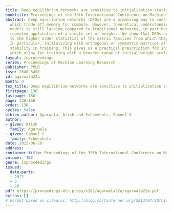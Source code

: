 ```yaml
---
title: Deep equilibrium networks are sensitive to initialization statistics
booktitle: Proceedings of the 39th International Conference on Machine Learning
abstract: Deep equilibrium networks (DEQs) are a promising way to construct models
  which trade off memory for compute. However, theoretical understanding of these
  models is still lacking compared to traditional networks, in part because of the
  repeated application of a single set of weights. We show that DEQs are sensitive
  to the higher order statistics of the matrix families from which they are initialized.
  In particular, initializing with orthogonal or symmetric matrices allows for greater
  stability in training. This gives us a practical prescription for initializations
  which allow for training with a broader range of initial weight scales.
layout: inproceedings
series: Proceedings of Machine Learning Research
publisher: PMLR
issn: 2640-3498
id: agarwala22a
month: 0
tex_title: Deep equilibrium networks are sensitive to initialization statistics
firstpage: 136
lastpage: 160
page: 136-160
order: 136
cycles: false
bibtex_author: Agarwala, Atish and Schoenholz, Samuel S
author:
- given: Atish
  family: Agarwala
- given: Samuel S
  family: Schoenholz
date: 2022-06-28
address:
container-title: Proceedings of the 39th International Conference on Machine Learning
volume: '162'
genre: inproceedings
issued:
  date-parts:
  - 2022
  - 6
  - 28
pdf: https://proceedings.mlr.press/v162/agarwala22a/agarwala22a.pdf
extras: []
# Format based on citeproc: http://blog.martinfenner.org/2013/07/30/citeproc-yaml-for-bibliographies/
---
```

